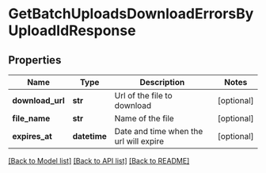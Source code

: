 # GetBatchUploadsDownloadErrorsByUploadIdResponse

## Properties
Name | Type | Description | Notes
------------ | ------------- | ------------- | -------------
**download_url** | **str** | Url of the file to download | [optional] 
**file_name** | **str** | Name of the file | [optional] 
**expires_at** | **datetime** | Date and time when the url will expire | [optional] 

[[Back to Model list]](../README.md#documentation-for-models) [[Back to API list]](../README.md#documentation-for-api-endpoints) [[Back to README]](../README.md)

